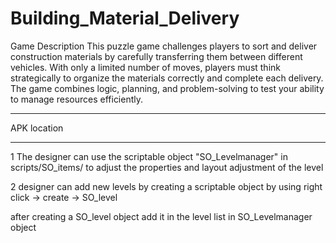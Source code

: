 # Building_Material_Delivery

Game Description
This puzzle game challenges players to sort and deliver construction materials by carefully transferring them between different vehicles. With only a limited number of moves, players must think strategically to organize the materials correctly and complete each delivery. The game combines logic, planning, and problem-solving to test your ability to manage resources efficiently.

----------------------------------------------------

APK location 


----------------------------------------------------

1
The designer can use the scriptable object "SO_Levelmanager" in scripts/SO_items/ to adjust the properties and layout adjustment of the level 

2
designer can add new levels by creating a scriptable object by using  right click -> create -> SO_level

after creating a SO_level object add it in the level list in SO_Levelmanager object 

